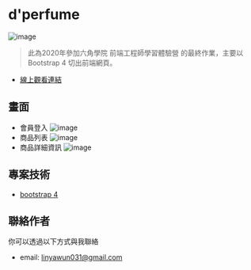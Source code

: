 # d'perfume
![image](https://user-images.githubusercontent.com/29305653/212478050-cc2eb753-5475-4b9f-a648-31f47d948df1.png)
> 此為2020年參加六角學院 前端工程師學習體驗營 的最終作業，主要以Bootstrap 4 切出前端網頁。
- [線上觀看連結](https://linyawun.github.io/week7_main/)

## 畫面
- 會員登入
![image](https://user-images.githubusercontent.com/29305653/212478205-0d2bc757-f821-49aa-a062-0f154de4fe1c.png)
- 商品列表
![image](https://user-images.githubusercontent.com/29305653/212478222-ef97643f-11bd-4203-a2c9-2c9766dd8c5c.png)
- 商品詳細資訊
![image](https://user-images.githubusercontent.com/29305653/212478246-d3fa1137-4a4e-4bb2-918b-4394ef60e129.png)

## 專案技術
- [bootstrap 4](https://getbootstrap.com/docs/4.5/getting-started/introduction/)

## 聯絡作者
你可以透過以下方式與我聯絡
- email: linyawun031@gmail.com
